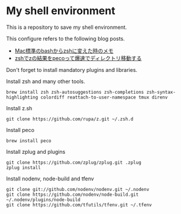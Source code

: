 # My shell environment
This is a repository to save my shell environment.


This configure refers to the following blog posts.

- [Mac標準のbashからzshに変えた時のメモ](https://qiita.com/akashima/items/bdcde778644086533ade)
- [zshでzの結果をpecoって爆速でディレクトリ移動する](https://qiita.com/maxmellon/items/23325c22581e9187639e)

Don't forget to install mandatory plugins and libraries.

Install zsh and many other tools.

```brew install zsh zsh-autosuggestions zsh-completions zsh-syntax-highlighting colordiff reattach-to-user-namespace tmux direnv```

Install z.sh

```git clone https://github.com/rupa/z.git ~/.zsh.d```

Install peco

```brew install peco```

Install zplug and plugins

```
git clone https://github.com/zplug/zplug.git .zplug
zplug install
```

Install nodenv, node-build and tfenv

```
git clone git://github.com/nodenv/nodenv.git ~/.nodenv
git clone https://github.com/nodenv/node-build.git ~/.nodenv/plugins/node-build
git clone https://github.com/tfutils/tfenv.git ~/.tfenv
```
